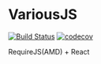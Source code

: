 # VariousJS

[![Build Status](https://github.com/variousjs/various/actions/workflows/ci.yml/badge.svg)](https://github.com/variousjs/various/actions/workflows/ci.yml)
[![codecov](https://codecov.io/gh/variousjs/various/branch/master/graph/badge.svg)](https://codecov.io/gh/variousjs/various)

RequireJS(AMD) + React
